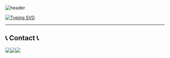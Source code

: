 ![header](https://capsule-render.vercel.app/api?type=waving&color=6994CDEE&text=&animation=twinkling&height=80)

[![Typing SVG](https://readme-typing-svg.herokuapp.com?font=Poppins&weight=500&size=40&duration=3000&color=6FA8DC&center=false&vCenter=true&multiline=true&repeat=true&width=700&height=100&lines=Hello+I'm+YoungHa+Chang+in+AIIA🐬)](https://git.io/typing-svg)


<div align="left">

---------
## 📞 Contact 📞
<div style="display:flex; flex-direction:row;">
    <a href="mailto:wkddudgk4869@gachon.ac.kr">
        <img src="https://img.shields.io/badge/Gmail-EA4335?style=for-the-badge&logo=Gmail&logoColor=white"> 
    </a>
    <a href="https://open.kakao.com/me/ClaudeChang">
        <img src="https://img.shields.io/badge/KakaoTalk-FFCD00?style=for-the-badge&logoColor=black&logo=KakaoTalk"> 
    </a>
    <a href="https://www.instagram.com/youngha_0107">
        <img src="https://img.shields.io/badge/Instagram-E4405F?style=for-the-badge&logo=Instagram&logoColor=white"> 
    </a>
